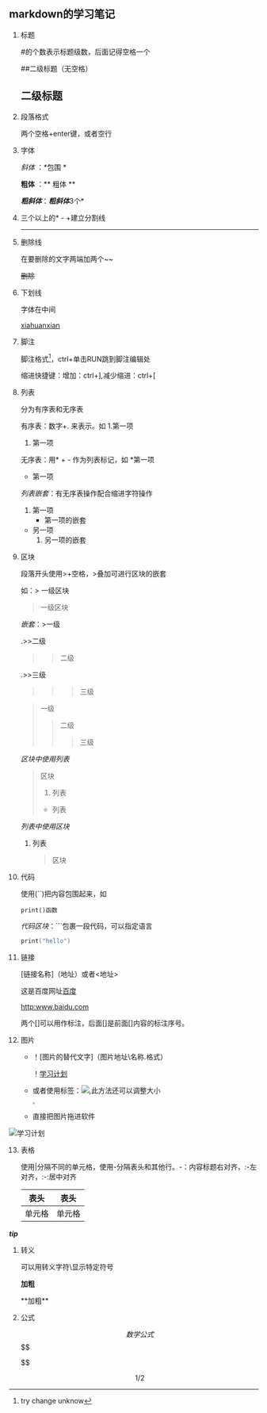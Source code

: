 ## markdown的学习笔记

1. 标题

   #的个数表示标题级数，后面记得空格一个

   ##二级标题（无空格）

   ## 二级标题

2. 段落格式

   两个空格+enter键，或者空行

3. 字体

   *斜体* ：*包围 *

   **粗体** ：** 粗体 **

   ***粗斜体***：***粗斜体***3个*

4. 三个以上的* - +建立分割线

   ***

5. 删除线  

   在要删除的文字两端加两个~~

   ~~删除~~

6. 下划线

   <u></u>字体在中间

   <u>xiahuanxian</u>

7. 脚注

   脚注格式[^TRY]，ctrl+单击RUN跳到脚注编辑处

   缩进快捷键：增加：ctrl+],减少缩进：ctrl+[

8. 列表

   分为有序表和无序表

   有序表：数字+. 来表示。如  1.第一项

   1. 第一项

   无序表：用*  +   - 作为列表标记，如  *第一项

   * 第一项

   *列表嵌套*：有无序表操作配合缩进字符操作

   1. 第一项 
      * 第一项的嵌套

   * 另一项
     1. 另一项的嵌套

9. 区块

   段落开头使用>+空格，>叠加可进行区块的嵌套

   如：> 一级区块

   > 一级区块

   *嵌套*：>一级

   .>>二级

   > > 二级

   .>>三级

   > > > 三级

   > 一级
   >
   > > 二级
   > >
   > > > 三级

   *区块中使用列表*

   > 区块
   >
   > 1. 列表
   >
   > * 列表

   *列表中使用区块*

   1. 列表

      > 区块

10. 代码

    使用(``)把内容包围起来，如 

    `print()函数 `

    *代码区块*：```包裹一段代码，可以指定语言

    ```c
    print("hello")
    ```

11. 链接

    [链接名称]（地址）或者<地址>

    这是百度网址[百度](http:www.baidu.com)

    <http:www.baidu.com>

    两个[]可以用作标注，后面[]是前面[]内容的标注序号。

12. 图片

    * ！[图片的替代文字]（图片地址\名称.格式）

      ！[学习计划](C:\Users\智萍\Desktop\寒假学习计划.png)

    * 或者使用<img>标签：<img src="地址">,此方法还可以调整大小

      <img src="C:\Users\智萍\Desktop\寒假学习计划.png" style="zoom:25%;" >

    * 直接把图片拖进软件

![学习计划](C:\Users\智萍\Desktop\寒假学习计划.png)



13. 表格

    使用|分隔不同的单元格，使用-分隔表头和其他行。-：内容标题右对齐，:-左对齐，:-:居中对齐

    | 表头   | 表头   |
    | ------ | ------ |
    | 单元格 | 单元格 |



***tip***

1. 转义

   可以用转义字符\显示特定符号

   **加粗**

   \*\*加粗\*\*

2. 公式

   $$数学公式$$
   $$
   
   $$
   
   $$
   1/2
   $$
   

































[^TRY]: try change unknow

